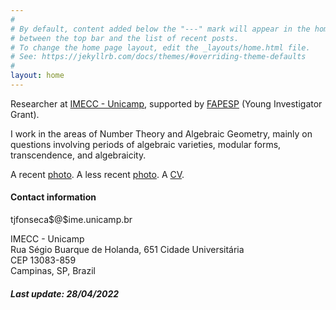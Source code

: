 ```yaml
---
#
# By default, content added below the "---" mark will appear in the home page
# between the top bar and the list of recent posts.
# To change the home page layout, edit the _layouts/home.html file.
# See: https://jekyllrb.com/docs/themes/#overriding-theme-defaults
#
layout: home
---
```



Researcher at <a href="https://www.ime.unicamp.br/en">IMECC - Unicamp</a>, supported by <a href="https://fapesp.br/en">FAPESP</a> (Young Investigator Grant).

I work in the areas of Number Theory and Algebraic Geometry, mainly on questions involving periods of algebraic varieties, modular forms, transcendence, and algebraicity.

A recent <a href="assets/pictures/dieppe.jpg">photo</a>. A less recent <a href="assets/pictures/diploma.png">photo</a>. A <a href="./cv-en.pdf">CV</a>.

<h4>
	Contact information
</h4>

<p>
	<span id="mail">tjfonseca$@$ime.unicamp.br</span>
</p> 

IMECC - Unicamp <br>
Rua Ségio Buarque de Holanda, 651 Cidade Universitária <br>
CEP 13083-859 <br>
Campinas, SP, Brazil <br>

<h5>
	Last update: 28/04/2022
</h5>
